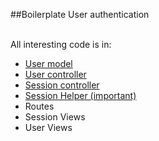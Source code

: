 ##Boilerplate User authentication

<br>
All interesting code is in:

* [User model](app/models/user.rb)
* [User controller](app/controllers/users_controller.rb)
* [Session controller](app/controllers/sessions_controller.rb)
* [Session Helper (important)](app/helpers/sessions_helper)
* Routes
* Session Views
* User Views
